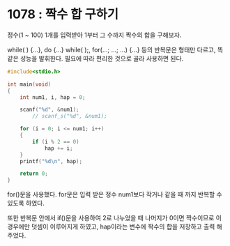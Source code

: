 # 1078 : 짝수 합 구하기
정수(1 ~ 100) 1개를 입력받아 1부터 그 수까지 짝수의 합을 구해보자.

while( ) {...}, do {...} while( );, for(...; ...; ...) {...} 등의 반복문은 형태만 다르고, 똑같은 성능을 발휘한다. 필요에 따라 편리한 것으로 골라 사용하면 된다.

```c
#include<stdio.h>

int main(void)
{
	int num1, i, hap = 0;

	scanf("%d", &num1);
		// scanf_s("%d", &num1);

	for (i = 0; i <= num1; i++)
	{
		if (i % 2 == 0)
			hap += i;
	}
	printf("%d\n", hap);

	return 0;
}
```
for()문을 사용했다. for문은 입력 받은 정수 num1보다 작거나 같을 때 까지 반복할 수 있도록 하였다.

또한 반복문 안에서 if()문을 사용하여 2로 나누었을 때 나머지가 0이면 짝수이므로 이 경우에만 덧셈이 이루어지게 하였고, hap이라는 변수에 짝수의 합을 저장하고 출력 해주었다.